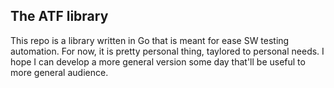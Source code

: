 The ATF library
---------------

This repo is a library written in Go that is meant for ease SW testing
automation. For now, it is pretty personal thing, taylored to personal needs. I
hope I can develop a more general version some day that'll be useful to more 
general audience.

